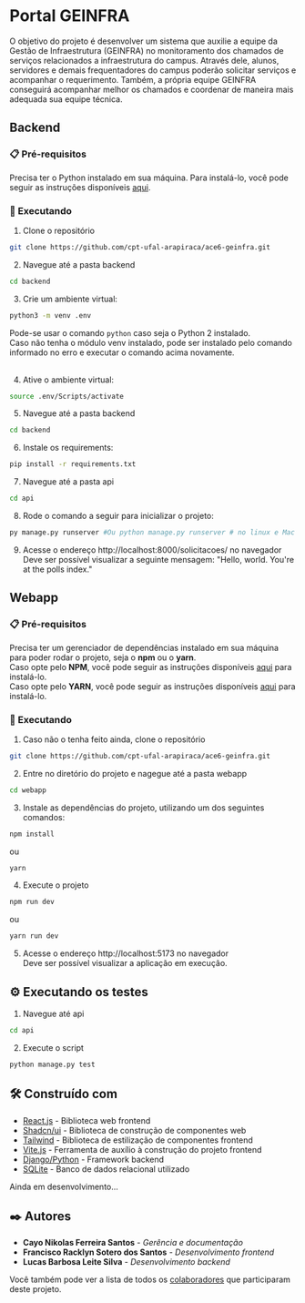 # Portal GEINFRA

O objetivo do projeto é desenvolver um sistema que auxilie a equipe da Gestão de Infraestrutura (GEINFRA) no monitoramento dos chamados de serviços relacionados a infraestrutura do campus. Através dele, alunos, servidores e demais frequentadores do campus poderão solicitar serviços e acompanhar o requerimento. Também, a própria equipe GEINFRA conseguirá acompanhar melhor os chamados e coordenar de maneira mais adequada sua equipe técnica. 

## Backend
### 📋 Pré-requisitos
Precisa ter o Python instalado em sua máquina. Para instalá-lo, você pode seguir as instruções disponíveis [aqui](https://www.python.org/downloads/).

### 🚀 Executando
1. Clone o repositório
```bash
git clone https://github.com/cpt-ufal-arapiraca/ace6-geinfra.git
```
2. Navegue até a pasta backend
```bash
cd backend
```
3. Crie um ambiente virtual:
```bash
python3 -m venv .env
```
Pode-se usar o comando `python` caso seja o Python 2 instalado. <br>
Caso não tenha o módulo venv instalado, pode ser instalado pelo comando informado no erro e executar o comando acima novamente. <br><br>

4. Ative o ambiente virtual:
```bash
source .env/Scripts/activate
```
5. Navegue até a pasta backend
```bash
cd backend
```
6. Instale os requirements:
```bash
pip install -r requirements.txt
```
7. Navegue até a pasta api
```bash
cd api
```

8. Rode o comando a seguir para inicializar o projeto:
```bash
py manage.py runserver #Ou python manage.py runserver # no linux e Mac
```

9. Acesse o endereço http://localhost:8000/solicitacoes/ no navegador <br>
Deve ser possível visualizar a seguinte mensagem: "Hello, world. You're at the polls index."

## Webapp
### 📋 Pré-requisitos
Precisa ter um gerenciador de dependências instalado em sua máquina para poder rodar o projeto, seja o **npm** ou o **yarn**.<br>
Caso opte pelo **NPM**, você pode seguir as instruções disponíveis [aqui](https://docs.npmjs.com/downloading-and-installing-node-js-and-npm) para instalá-lo.<br>
Caso opte pelo **YARN**, você pode seguir as instruções disponíveis [aqui](https://classic.yarnpkg.com/lang/en/docs/install) para instalá-lo.

### 🚀 Executando
1. Caso não o tenha feito ainda, clone o repositório
```bash
git clone https://github.com/cpt-ufal-arapiraca/ace6-geinfra.git
```
2. Entre no diretório do projeto e nagegue até a pasta webapp
```bash
cd webapp
```
3. Instale as dependências do projeto, utilizando um dos seguintes comandos:
```bash
npm install
```
ou
```bash
yarn
```
4. Execute o projeto
```bash
npm run dev
```
ou
```bash
yarn run dev
```
5. Acesse o endereço http://localhost:5173 no navegador <br>
Deve ser possível visualizar a aplicação em execução.


## ⚙️ Executando os testes
1. Navegue até api
```bash
cd api
```
2. Execute o script
```bash
python manage.py test
```

## 🛠️ Construído com

* [React.js](https://react.dev/) - Biblioteca web frontend
* [Shadcn/ui](https://ui.shadcn.com/) - Biblioteca de construção de componentes web
* [Tailwind](https://tailwindcss.com/docs/installation) - Biblioteca de estilização de componentes frontend
* [Vite.js](https://vitejs.dev/guide/) - Ferramenta de auxílio à construção do projeto frontend
* [Django/Python](https://www.djangoproject.com/) - Framework backend
* [SQLite](https://www.sqlite.org/) - Banco de dados relacional utilizado

Ainda em desenvolvimento...

## ✒️ Autores

* **Cayo Nikolas Ferreira Santos** - *Gerência e documentação*
* **Francisco Racklyn Sotero dos Santos** - *Desenvolvimento frontend*
* **Lucas Barbosa Leite Silva** - *Desenvolvimento backend*

Você também pode ver a lista de todos os [colaboradores](https://github.com/usuario/projeto/colaboradores) que participaram deste projeto.
